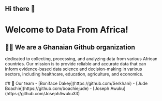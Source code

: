 ## Hi there 👋

# Welcome to Data From Africa!

## 🙋‍♀️ We are a Ghanaian Github organization
dedicated to collecting, processing, and analyzing data from various African countries.
Our mission is to provide reliable and accurate data that can inform
evidence-based data science and decision-making in various sectors,
including healthcare, education, agriculture, and economics.

<!--## 🌈 Contribution guidelines


## 👩‍💻 Useful resources


## 🍿 Fun facts
--!>

## 🏢 Our team


- [Boniface Dakey](https://github.com/Serkhani)
- [Jude Boachie](https://github.com/boachiejude)
- [Joseph Awuku](https://github.com/JosephAwuku33)
